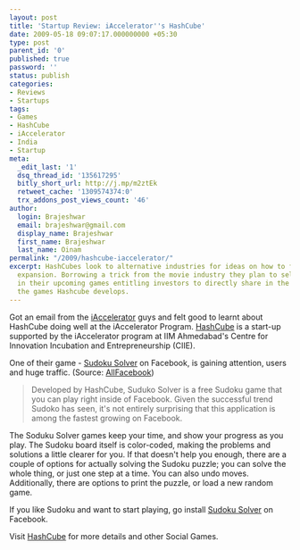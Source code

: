 ```yaml
---
layout: post
title: 'Startup Review: iAccelerator''s HashCube'
date: 2009-05-18 09:07:17.000000000 +05:30
type: post
parent_id: '0'
published: true
password: ''
status: publish
categories:
- Reviews
- Startups
tags:
- Games
- HashCube
- iAccelerator
- India
- Startup
meta:
  _edit_last: '1'
  dsq_thread_id: '135617295'
  bitly_short_url: http://j.mp/m2ztEk
  retweet_cache: '1309574374:0'
  trx_addons_post_views_count: '46'
author:
  login: Brajeshwar
  email: brajeshwar@gmail.com
  display_name: Brajeshwar
  first_name: Brajeshwar
  last_name: Oinam
permalink: "/2009/hashcube-iaccelerator/"
excerpt: HashCubes look to alternative industries for ideas on how to finance their
  expansion. Borrowing a trick from the movie industry they plan to sell 'points'
  in their upcoming games entitling investors to directly share in the revenue of
  the games Hashcube develops.
---
```

<p>Got an email from the <a href="http://iaccelerator.org/">iAccelerator</a> guys and felt good to learnt about HashCube doing well at the iAccelerator Program. <a href="http://www.hashcube.com/">HashCube</a> is a start-up supported by the iAccelerator program at IIM Ahmedabad's Centre for Innovation Incubation and Entrepreneurship (CIIE).</p>
<p>One of their game - <a href="http://apps.facebook.com/apps/application.php?id=9034849299">Sudoku Solver</a> on Facebook, is gaining attention, users and huge traffic. (Source: <a href="http://www.allfacebook.com/2009/03/sudoku-solver-growth/">AllFacebook</a>)</p>
<blockquote><p>Developed by HashCube, Suduko Solver is a free Sudoku game that you can play right inside of Facebook. Given the successful trend Sudoko has seen, it's not entirely surprising that this application is among the fastest growing on Facebook.</p></blockquote>
<p>The Soduku Solver games keep your time, and show your progress as you play. The Sudoku board itself is color-coded, making the problems and solutions a little clearer for you. If that doesn't help you enough, there are a couple of options for actually solving the Sudoku puzzle; you can solve the whole thing, or just one step at a time. You can also undo moves. Additionally, there are options to print the puzzle, or load a new random game.</p>
<p>If you like Sudoku and want to start playing, go install <a href="http://apps.facebook.com/apps/application.php?id=9034849299">Sudoku Solver</a> on Facebook.</p>
<p>Visit <a href="http://www.hashcube.com/">HashCube</a> for more details and other Social Games.</p>
